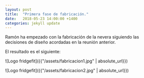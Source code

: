 ```yaml
---
layout: post
title:  "Primera fase de fabricación."
date:   2018-05-23 14:00:00 +1400
categories: jekyll update
---
```

Ramón ha empezado con la fabricación de la nevera siguiendo las decisiones de diseño acordadas en la reunión anterior.

El resultado es el siguiente:


![Logo fridgefit]({{"/assets/fabricacion1.jpg" | absolute_url}})

![Logo fridgefit]({{"/assets/fabricacion2.jpg" | absolute_url}})


